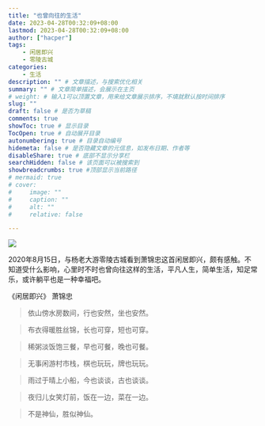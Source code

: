 ```yaml
---
title: "也曾向往的生活"
date: 2023-04-28T00:32:09+08:00
lastmod: 2023-04-28T00:32:09+08:00
author: ["hacper"]
tags:
    - 闲居即兴
    - 零陵古城
categories:
    - 生活
description: "" # 文章描述，与搜索优化相关
summary: "" # 文章简单描述，会展示在主页
# weight: # 输入1可以顶置文章，用来给文章展示排序，不填就默认按时间排序
slug: ""
draft: false # 是否为草稿
comments: true
showToc: true # 显示目录
TocOpen: true # 自动展开目录
autonumbering: true # 目录自动编号
hidemeta: false # 是否隐藏文章的元信息，如发布日期、作者等
disableShare: true # 底部不显示分享栏
searchHidden: false # 该页面可以被搜索到
showbreadcrumbs: true #顶部显示当前路径
# mermaid: true
# cover:
#     image: ""
#     caption: ""
#     alt: ""
#     relative: false

---
```



![](https://jsd.cdn.zzko.cn/gh/hacperme/picx_hosting@master/20210507/Snipaste_2023-04-28_00-29-48.6k5ozj3ue8s0.webp)

2020年8月15日，与杨老大游零陵古城看到萧锦忠这首闲居即兴，颇有感触。不知道受什么影响，心里时不时也曾向往这样的生活，平凡人生，简单生活，知足常乐，或许躺平也是一种幸福吧。

《闲居即兴》 萧锦忠

> 依山傍水房数间，行也安然，坐也安然。

> 布衣得暖胜丝锦，长也可穿，短也可穿。

> 稀粥淡饭饱三餐，早也可餐，晚也可餐。

> 无事闲游村市栈，棋也玩玩，牌也玩玩。

> 雨过于晴上小船，今也谈谈，古也谈谈。

> 夜归儿女笑灯前，饭在一边，菜在一边。

> 不是神仙，胜似神仙。
